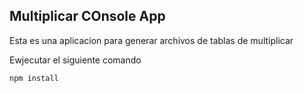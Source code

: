

## Multiplicar COnsole App

Esta es una aplicacion para generar archivos de tablas de multiplicar 

Ewjecutar el siguiente comando

```
npm install
```
